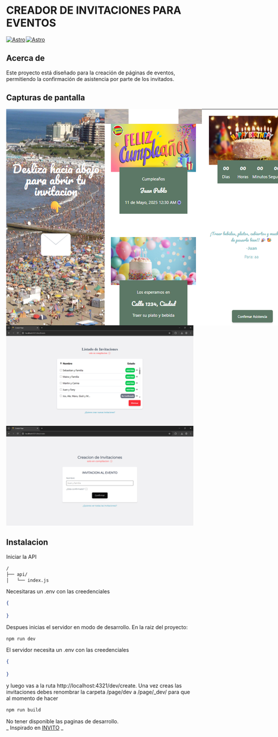 # CREADOR DE INVITACIONES PARA EVENTOS
<div style="display: flex; gap:2px">
<a href="https://astro.build/">
  <img src="https://yt3.googleusercontent.com/8aWv8A1zanF_R80egpVs-JOQ0j1yN27mPMtWjkBxe2VWTNJMLcmeCJfGMMYmubQ734C0PxsqHA=s900-c-k-c0x00ffffff-no-rj" alt="Astro" width="50"/>
</a>
<a href="https://nodesource.com/products/nsolid">
  <img src="https://encrypted-tbn0.gstatic.com/images?q=tbn:ANd9GcTSDKn3vA2YUbXzN0ZC3gALWJ08gJN-Drl15w&s" alt="Astro" width="50"/>
</a>
</div>

## Acerca de
Este proyecto está diseñado para la creación de páginas de eventos, permitiendo la confirmación de asistencia por parte de los invitados.
## Capturas de pantalla
<div style="display:flex; width:100%; justify-content: space-around;">
<img src="/imagenes/invitacion1.png">
<img src="/imagenes/invitacion2.png">
<img src="/imagenes/invitacion3.png">
</div>
<img src="./imagenes/listado.png"> 
<img src="./imagenes/create.png"> 

## Instalacion
Iniciar la API

```
/
├── api/
│   └── index.js
```
Necesitaras un .env con las creedenciales
```json
{
	
}
```
Despues inicias el servidor en modo de desarrollo. En la raiz del proyecto:
```sh
npm run dev
```
El servidor necesita un .env con las creedenciales
```json
{
	
}
```
y luego vas a la ruta http://localhost:4321/dev/create. Una vez creas las invitaciones debes renombrar la carpeta /page/dev a /page/_dev/ para que al momento de hacer
```sh
npm run build
```
No tener disponible las paginas de desarrollo.
<BR>
_ Inspirado en [INVITO](https://invitio.events/) _

